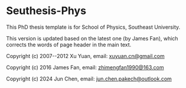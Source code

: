 # Seuthesis-Phys
This PhD thesis template is for School of Physics, Southeast University.

This version is updated based on the latest one (by James Fan), which corrects the words of page header in the main text.

Copyright (c) 2007--2012 Xu Yuan, email: xuyuan.cn@gmail.com

Copyright (c) 2016 James Fan, email: zhimengfan1990@163.com

Copyright (c) 2024 Jun Chen, email: jun.chen.pakech@outlook.com
